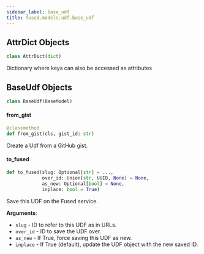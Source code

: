 ```yaml
---
sidebar_label: base_udf
title: fused.models.udf.base_udf
---
```


## AttrDict Objects

```python
class AttrDict(dict)
```

Dictionary where keys can also be accessed as attributes

## BaseUdf Objects

```python
class BaseUdf(BaseModel)
```

#### from\_gist

```python
@classmethod
def from_gist(cls, gist_id: str)
```

Create a Udf from a GitHub gist.

#### to\_fused

```python
def to_fused(slug: Optional[str] = ...,
             over_id: Union[str, UUID, None] = None,
             as_new: Optional[bool] = None,
             inplace: bool = True)
```

Save this UDF on the Fused service.

**Arguments**:

- `slug` - ID to refer to this UDF as in URLs.
- `over_id` - ID to save the UDF over.
- `as_new` - If True, force saving this UDF as new.
- `inplace` - If True (default), update the UDF object with the new saved ID.

